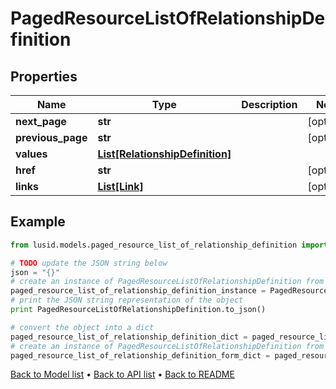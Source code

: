 # PagedResourceListOfRelationshipDefinition


## Properties
Name | Type | Description | Notes
------------ | ------------- | ------------- | -------------
**next_page** | **str** |  | [optional] 
**previous_page** | **str** |  | [optional] 
**values** | [**List[RelationshipDefinition]**](RelationshipDefinition.md) |  | 
**href** | **str** |  | [optional] 
**links** | [**List[Link]**](Link.md) |  | [optional] 

## Example

```python
from lusid.models.paged_resource_list_of_relationship_definition import PagedResourceListOfRelationshipDefinition

# TODO update the JSON string below
json = "{}"
# create an instance of PagedResourceListOfRelationshipDefinition from a JSON string
paged_resource_list_of_relationship_definition_instance = PagedResourceListOfRelationshipDefinition.from_json(json)
# print the JSON string representation of the object
print PagedResourceListOfRelationshipDefinition.to_json()

# convert the object into a dict
paged_resource_list_of_relationship_definition_dict = paged_resource_list_of_relationship_definition_instance.to_dict()
# create an instance of PagedResourceListOfRelationshipDefinition from a dict
paged_resource_list_of_relationship_definition_form_dict = paged_resource_list_of_relationship_definition.from_dict(paged_resource_list_of_relationship_definition_dict)
```
[Back to Model list](../README.md#documentation-for-models) &#8226; [Back to API list](../README.md#documentation-for-api-endpoints) &#8226; [Back to README](../README.md)


